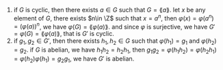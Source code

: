 1. if $G$ is cyclic, then there exists $a\in G$ such that $G=\lang a \rang$. let $x$ be any element of $G$, there exists $n\in \Z$ such that $x=a^n$, then $\varphi(x)=\varphi(a^n)=(\varphi(a))^n$, we have $\varphi(G)=\lang \varphi(a) \rang$. and since $\varphi$ is surjective, we have $G'=\varphi(G)=\lang \varphi(a) \rang$, that is $G'$ is cyclic.
 2. if $g_1,g_2 \in G'$, then there exists $h_1,h_2\in G$ such that $\varphi(h_1)=g_1$ and $\varphi(h_2)=g_2$. if $G$ is abelian, we have $h_1 h_2=h_2 h_1$, then $g_1 g_2=\varphi(h_1 h_2)=\varphi(h_2 h_1)=\varphi(h_2) \varphi(h_1)=g_2 g_1$, we have $G'$ is abelian.